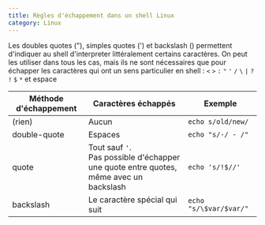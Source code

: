```yaml
---
title: Règles d'échappement dans un shell Linux
category: Linux
---
```


Les doubles quotes ("), simples quotes (') et backslash (\) permettent d'indiquer au shell d'interpreter littéralement certains caractères. On peut les utiliser dans tous les cas, mais ils ne sont nécessaires que pour échapper les caractères qui ont un sens particulier en shell : `<` `>` `:` `"` `'` `/` `\` `|` `?` `!` `$` `*` et espace

| Méthode d'échappement | Caractères échappés                                                      | Exemple                |
| ---          | ---                                                                               | ---                    |
| (rien)       | Aucun                                                                             | `echo s/old/new/`      |
| double-quote | Espaces                                                                           | `echo "s/-/ - /"`      |
| quote        | Tout sauf `'`. <br>Pas possible d'échapper une quote entre quotes, même avec un backslash | `echo 's/!$//'`   |
| backslash    | Le caractère spécial qui suit                                                     | `echo "s/\$var/$var/"` |
